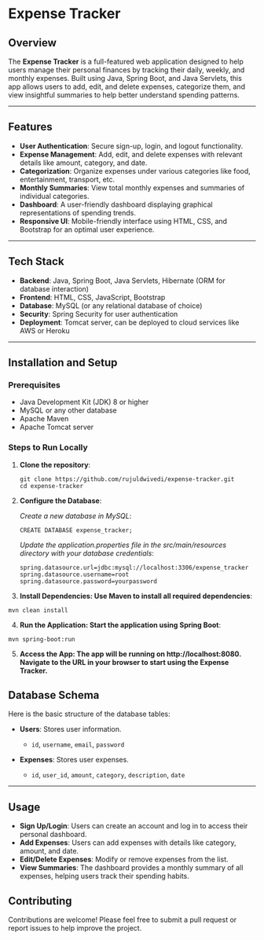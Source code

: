 # Expense Tracker

## Overview

The **Expense Tracker** is a full-featured web application designed to help users manage their personal finances by tracking their daily, weekly, and monthly expenses. Built using Java, Spring Boot, and Java Servlets, this app allows users to add, edit, and delete expenses, categorize them, and view insightful summaries to help better understand spending patterns.

---

## Features

- **User Authentication**: Secure sign-up, login, and logout functionality.
- **Expense Management**: Add, edit, and delete expenses with relevant details like amount, category, and date.
- **Categorization**: Organize expenses under various categories like food, entertainment, transport, etc.
- **Monthly Summaries**: View total monthly expenses and summaries of individual categories.
- **Dashboard**: A user-friendly dashboard displaying graphical representations of spending trends.
- **Responsive UI**: Mobile-friendly interface using HTML, CSS, and Bootstrap for an optimal user experience.

---

## Tech Stack

- **Backend**: Java, Spring Boot, Java Servlets, Hibernate (ORM for database interaction)
- **Frontend**: HTML, CSS, JavaScript, Bootstrap
- **Database**: MySQL (or any relational database of choice)
- **Security**: Spring Security for user authentication
- **Deployment**: Tomcat server, can be deployed to cloud services like AWS or Heroku

---

## Installation and Setup

### Prerequisites
- Java Development Kit (JDK) 8 or higher
- MySQL or any other database
- Apache Maven
- Apache Tomcat server

### Steps to Run Locally

1. **Clone the repository**:
   ```
   git clone https://github.com/rujuldwivedi/expense-tracker.git
   cd expense-tracker
   ```

2. **Configure the Database**:

   *Create a new database in MySQL*:
   ```
   CREATE DATABASE expense_tracker;
   ```
   *Update the application.properties file in the src/main/resources directory with your database credentials*:
   ```
   spring.datasource.url=jdbc:mysql://localhost:3306/expense_tracker
   spring.datasource.username=root
   spring.datasource.password=yourpassword
   ```
3. **Install Dependencies: Use Maven to install all required dependencies**:
```
mvn clean install
```
4. **Run the Application: Start the application using Spring Boot**:
```
mvn spring-boot:run
```
5. **Access the App: The app will be running on http://localhost:8080. Navigate to the URL in your browser to start using the Expense Tracker.**

## Database Schema
Here is the basic structure of the database tables:

- **Users**: Stores user information.
  - `id`, `username`, `email`, `password`
  
- **Expenses**: Stores user expenses.
  - `id`, `user_id`, `amount`, `category`, `description`, `date`

---

## Usage

- **Sign Up/Login**: Users can create an account and log in to access their personal dashboard.
- **Add Expenses**: Users can add expenses with details like category, amount, and date.
- **Edit/Delete Expenses**: Modify or remove expenses from the list.
- **View Summaries**: The dashboard provides a monthly summary of all expenses, helping users track their spending habits.

## Contributing

Contributions are welcome! Please feel free to submit a pull request or report issues to help improve the project.
